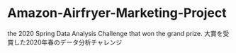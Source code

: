 # Amazon-Airfryer-Marketing-Project
the 2020 Spring Data Analysis Challenge that won the grand prize.
大賞を受賞した2020年春のデータ分析チャレンジ
